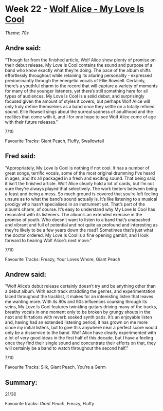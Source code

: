 # Week 22 - [Wolf Alice - My Love Is Cool](http://www.allmusic.com/album/my-love-is-cool-mw0002842642)
*Theme: 70s*

## Andre said:

"Though far from the finished article, Wolf Alice show plenty of promise on their debut release. My Love Is Cool contains the sound and purpose of a band who know exactly what they’re doing. The pace of the album shifts effortlessly throughout while retaining its alluring personality - expressed predominantly through the energetic vocals of Ellie Rowsell. Certainly, there’s a youthful charm to the record that will capture a variety of moments for many of the younger listeners, yet there’s still something here for all types of audiences. My Love Is Cool is a solid debut, and surprisingly focused given the amount of styles it covers, but perhaps Wolf Alice will only truly define themselves as a band once they settle on a totally refined sound. Ellie Rowsell sings about the surreal sadness of adulthood and the realities that come with it, and I for one hope to see Wolf Alice come of age with their future releases."

7/10

Favourite Tracks: Giant Peach, Fluffy, Swallowtail

## Fred said:

"Appropriately, My Love Is Cool is nothing if not cool. It has a number of great songs, terrific vocals, some of the most original drumming I’ve heard in ages, and it’s all packaged in a fresh and exciting sound. That being said, it isn’t the finished article. Wolf Alice clearly hold a lot of cards, but I’m not sure they’re always played that selectively. The work teeters between being a feast and being a mess. So much ground is covered that you’re left feeling unsure as to what the band’s sound actually is. It’s like listening to a musical prodigy who hasn’t specialised in an instrument yet. That’s part of the album’s charm, of course. It’s easy to understand why My Love Is Cool has resonated with its listeners. The album’s an extended exercise in the promise of youth. Who doesn’t want to listen to a band that’s unabashed and vibrant and full of potential and not quite as profound and interesting as they’re likely to be a few years down the road? Sometimes that’s just what the doctor ordered. My Love Is Cool is a fine opening gambit, and I look forward to hearing Wolf Alice’s next move."  

7/10

Favourite Tracks: Freazy, Your Loves Whore, Giant Peach

## Andrew said:

"Wolf Alice’s debut release certainly doesn’t try and be anything other than a debut album. With each track straddling the genres, and experimentation laced throughout the tracklist, it makes for an interesting listen that leaves me wanting more. With its 80s and 90s influences coursing through its veins, My Love Is Cool features twinkling guitars driving many of the tracks, breathy vocals in one moment only to be broken by grungy shouts in the next and flirtations with reverb soaked synth pads. It’s an enjoyable listen and, having had an extended listening period, it has grown on me more since my initial listens, but to give this anywhere near a perfect score would only be a disservice to the band. Wolf Alice have clearly experimented with a lot of very good ideas in the first half of this decade, but I have a feeling once they find their single sound and concentrate their efforts on that, they will certainly be a band to watch throughout the second half."

7/10

Favourite Tracks: Silk, Giant Peach, You’re a Germ

## Summary:

21/30

Favourite tracks: *Giant Peach*, Freazy, Fluffy
